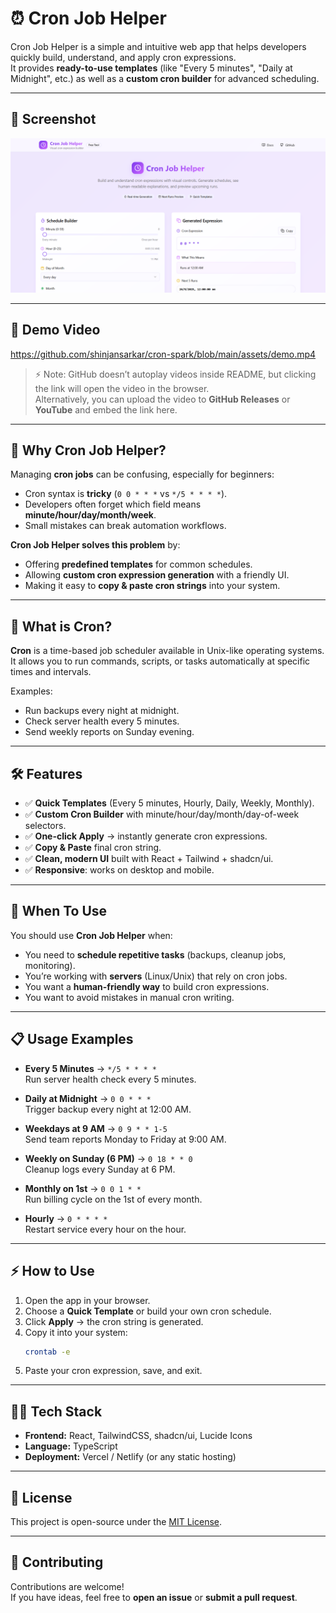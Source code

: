 # ⏰ Cron Job Helper

Cron Job Helper is a simple and intuitive web app  that helps developers quickly build, understand, and apply cron expressions.  
It provides **ready-to-use templates** (like "Every 5 minutes", "Daily at Midnight", etc.) as well as a **custom cron builder** for advanced scheduling.

---

## 📸 Screenshot

![Cron Job Helper Screenshot](assets/screenshot.png)

---

## 🎥 Demo Video

https://github.com/shinjansarkar/cron-spark/blob/main/assets/demo.mp4



> ⚡ Note: GitHub doesn’t autoplay videos inside README, but clicking the link will open the video in the browser.  
> Alternatively, you can upload the video to **GitHub Releases** or **YouTube** and embed the link here.

---

## 🚀 Why Cron Job Helper?
Managing **cron jobs** can be confusing, especially for beginners:
- Cron syntax is **tricky** (`0 0 * * *` vs `*/5 * * * *`).
- Developers often forget which field means **minute/hour/day/month/week**.
- Small mistakes can break automation workflows.

**Cron Job Helper solves this problem** by:
- Offering **predefined templates** for common schedules.
- Allowing **custom cron expression generation** with a friendly UI.
- Making it easy to **copy & paste cron strings** into your system.

---

## 📅 What is Cron?

**Cron** is a time-based job scheduler available in Unix-like operating systems.  
It allows you to run commands, scripts, or tasks automatically at specific times and intervals.

Examples:
- Run backups every night at midnight.
- Check server health every 5 minutes.
- Send weekly reports on Sunday evening.

---

## 🛠️ Features

- ✅ **Quick Templates** (Every 5 minutes, Hourly, Daily, Weekly, Monthly).
- ✅ **Custom Cron Builder** with minute/hour/day/month/day-of-week selectors.
- ✅ **One-click Apply** → instantly generate cron expressions.
- ✅ **Copy & Paste** final cron string.
- ✅ **Clean, modern UI** built with React + Tailwind + shadcn/ui.
- ✅ **Responsive**: works on desktop and mobile.

---

## 📂 When To Use

You should use **Cron Job Helper** when:
- You need to **schedule repetitive tasks** (backups, cleanup jobs, monitoring).
- You’re working with **servers** (Linux/Unix) that rely on cron jobs.
- You want a **human-friendly way** to build cron expressions.
- You want to avoid mistakes in manual cron writing.

---

## 📋 Usage Examples

- **Every 5 Minutes** → `*/5 * * * *`  
  Run server health check every 5 minutes.

- **Daily at Midnight** → `0 0 * * *`  
  Trigger backup every night at 12:00 AM.

- **Weekdays at 9 AM** → `0 9 * * 1-5`  
  Send team reports Monday to Friday at 9:00 AM.

- **Weekly on Sunday (6 PM)** → `0 18 * * 0`  
  Cleanup logs every Sunday at 6 PM.

- **Monthly on 1st** → `0 0 1 * *`  
  Run billing cycle on the 1st of every month.

- **Hourly** → `0 * * * *`  
  Restart service every hour on the hour.

---

## ⚡ How to Use

1. Open the app in your browser.
2. Choose a **Quick Template** or build your own cron schedule.
3. Click **Apply** → the cron string is generated.
4. Copy it into your system:
   ```bash
   crontab -e

5. Paste your cron expression, save, and exit.

---

## 🧑‍💻 Tech Stack

- **Frontend:** React, TailwindCSS, shadcn/ui, Lucide Icons
- **Language:** TypeScript
- **Deployment:** Vercel / Netlify (or any static hosting)

---


## 📜 License

This project is open-source under the [MIT License](LICENSE).

---

## 🙌 Contributing

Contributions are welcome!  
If you have ideas, feel free to **open an issue** or **submit a pull request**.
